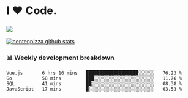 # I ❤️ Code.

### ![](http://img.shields.io/badge/Go-language-blue?style=for-the-badge&logo=appveyor)
[![nentenpizza github stats](https://github-readme-stats.vercel.app/api?username=nentenpizza&count_private=true)](https://github.com/anuraghazra/github-readme-stats)

### 📊 Weekly development breakdown

<!--START_SECTION:waka-->
```text
Vue.js       6 hrs 16 mins   ███████████████████░░░░░░   76.23 % 
Go           58 mins         ███░░░░░░░░░░░░░░░░░░░░░░   11.76 % 
SQL          41 mins         ██░░░░░░░░░░░░░░░░░░░░░░░   08.38 % 
JavaScript   17 mins         █░░░░░░░░░░░░░░░░░░░░░░░░   03.53 % 
```
<!--END_SECTION:waka-->

